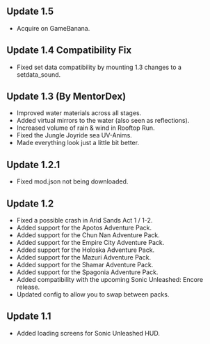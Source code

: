 ## Update 1.5
- Acquire on GameBanana.

## Update 1.4 Compatibility Fix
- Fixed set data compatibility by mounting 1.3 changes to a setdata_sound.

## Update 1.3 (By MentorDex)
- Improved water materials across all stages.
- Added virtual mirrors to the water (also seen as reflections).
- Increased volume of rain & wind in Rooftop Run.
- Fixed the Jungle Joyride sea UV-Anims.
- Made everything look just a little bit better.

## Update 1.2.1
- Fixed mod.json not being downloaded.

## Update 1.2
- Fixed a possible crash in Arid Sands Act 1 / 1-2.
- Added support for the Apotos Adventure Pack.
- Added support for the Chun Nan Adventure Pack.
- Added support for the Empire City Adventure Pack.
- Added support for the Holoska Adventure Pack.
- Added support for the Mazuri Adventure Pack.
- Added support for the Shamar Adventure Pack.
- Added support for the Spagonia Adventure Pack.
- Added compatibility with the upcoming Sonic Unleashed: Encore release.
- Updated config to allow you to swap between packs.

## Update 1.1
- Added loading screens for Sonic Unleashed HUD.